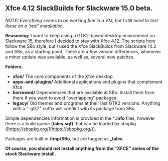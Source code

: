 ## Xfce 4.12 SlackBuilds for Slackware 15.0 beta.

*NOTE! Everything seems to be working fine in a VM, but I still need to test these on a 'real' installation.*

**Reasoning:**
I want to keep using a GTK2-based desktop environment on Slackware 15, therefore I decided to stay with Xfce 4.12. The scripts here follow the SBo style, but I used the Xfce SlackBuilds from Slackware 14.2 and SBo, as a starting point. There are a few version differences, whenever a minor update was available, as well as, several new patches.

**Folders:**
 - **xfce/** The core components of the Xfce desktop
 - **apps-and-plugins/** Additional applications and plugins that complement Xfce
 - **borrowed/** Dependencies that are available at SBo. Install them from there if you want to avoid "overlapping" packages.
 - **legacy/** Old themes and programs at their last GTK2 versions. Anything with a "-gtk2" suffix will conflict with its package from SBo.

Simple dependencies information is provided in the ***.info** files, however there is a build queue (**tales.sqf)** that can be loaded by sbopkg ([https://sbopkg.org/](https://sbopkg.org/)).

Packages are built in **/tmp/SBo**, but are tagged as **_tales**.

**Of course, you should not install anything from the "XFCE" series of the stock Slackware install.**
